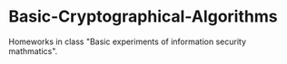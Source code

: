 # Basic-Cryptographical-Algorithms
Homeworks in class "Basic experiments of information security mathmatics".
